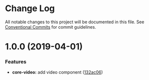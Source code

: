 # Change Log

All notable changes to this project will be documented in this file.
See [Conventional Commits](https://conventionalcommits.org) for commit guidelines.

# 1.0.0 (2019-04-01)


### Features

* **core-video:** add video component ([132ac06](https://github.com/telus/tds-core/commit/132ac06))
